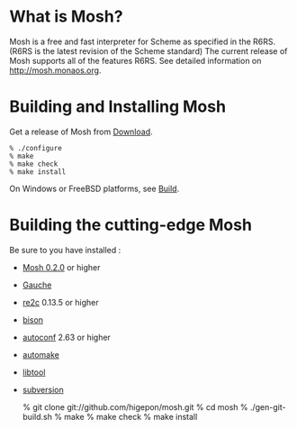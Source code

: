 # What is Mosh?
Mosh is a free and fast interpreter for Scheme as specified in the R6RS.(R6RS is the latest revision of the Scheme standard)
The current release of Mosh supports all of the features R6RS.
See detailed information on http://mosh.monaos.org.

# Building and Installing Mosh
Get a release of Mosh from [Download](http://code.google.com/p/mosh-scheme/downloads/list).

    % ./configure
    % make
    % make check
    % make install

On Windows or FreeBSD platforms, see [Build](http://mosh.monaos.org/files/doc/text/Download-txt.html).

# Building the cutting-edge Mosh
Be sure to you have installed :

- [Mosh 0.2.0](http://code.google.com/p/mosh-scheme/downloads/list) or higher
- [Gauche](http://practical-scheme.net/gauche/)
- [re2c](http://re2c.org/) 0.13.5 or higher
- [bison](http://www.gnu.org/software/bison/)
- [autoconf](http://www.gnu.org/software/autoconf/) 2.63 or higher
- [automake](http://www.gnu.org/software/automake/)
- [libtool](http://www.gnu.org/software/libtool/)
- [subversion](http://subversion.tigris.org/)

    % git clone git://github.com/higepon/mosh.git
    % cd mosh
    % ./gen-git-build.sh
    % make
    % make check
    % make install
